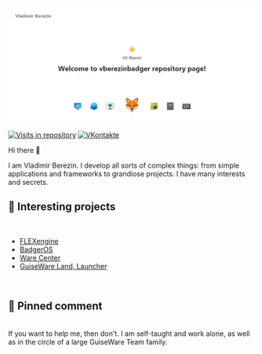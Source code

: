 [![VBerezin Main Banner](./assets/vberezinbadger.png)](https://vk.com/star_butterfly_original)

[![Visits in repository](https://badges.pufler.dev/visits/vberezinbadger/vberezinbadger)](https://vk.com/star_butterfly_original)
[![VKontakte](https://img.shields.io/badge/star__butterfly__original-VKontakte-blue)](https://vk.com/star_butterfly_original)

Hi there 👋

I am Vladimir Berezin. I develop all sorts of complex things: from simple applications and frameworks to grandiose projects. I have many interests and secrets.

## 📝 Interesting projects

<br>

<!-- BLOG-POST-LIST:START -->
- [FLEXengine](https://vk.com/kolibracorp.flexui)
- [BadgerOS](https://vk.com/kolibracorp.badgeros)
- [Ware Center](https://vk.com/warecenter.official)
- [GuiseWare Land, Launcher](https://vk.com/guisewareland.official)
<!-- BLOG-POST-LIST:END -->

<br>

## 📌 Pinned comment

<br>
If you want to help me, then don't. I am self-taught and work alone, as well as in the circle of a large GuiseWare Team family.
<br>
